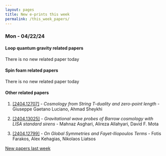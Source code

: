 ```yaml
---
layout: pages
title: New e-prints this week
permalink: /this_week_papers/
---
```




### Mon - 04/22/24

#### Loop quantum gravity related papers

There is no new related paper today 

#### Spin foam related papers

There is no new related paper today 



#### Other related papers

1. [[2404.12707]](https://arxiv.org/abs/2404.12707) - *Cosmology from String T-duality and zero-point length* - Giuseppe Gaetano Luciano, Ahmad Sheykhi

1. [[2404.13025]](https://arxiv.org/abs/2404.13025) - *Gravitational wave probes of Barrow cosmology with LISA standard sirens* - Mahnaz Asghari, Alireza Allahyari, David F. Mota

1. [[2404.12799]](https://arxiv.org/abs/2404.12799) - *On Global Symmetries and Fayet-Iliopoulos Terms* - Fotis Farakos, Alex Kehagias, Nikolaos Liatsos






[New papers last week]({{site.url}}/archived/weekly/pre-prints/2024/04/22/archived_weekly_papers.html)